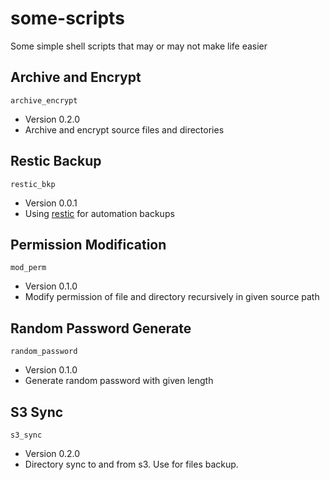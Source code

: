 # some-scripts
Some simple shell scripts that may or may not make life easier

## Archive and Encrypt

`archive_encrypt`  
- Version 0.2.0
- Archive and encrypt source files and directories

## Restic Backup

`restic_bkp`
- Version 0.0.1
- Using [restic](https://restic.readthedocs.io/en/latest/010_introduction.html) for automation backups

## Permission Modification

`mod_perm`
- Version 0.1.0
- Modify permission of file and directory recursively in given source path

## Random Password Generate

`random_password`
- Version 0.1.0
- Generate random password with given length

## S3 Sync

`s3_sync`
- Version 0.2.0
- Directory sync to and from s3. Use for files backup.
